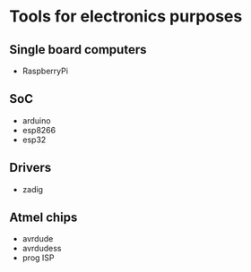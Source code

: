 # Tools for electronics purposes

## Single board computers

* RaspberryPi

## SoC

* arduino
* esp8266
* esp32

## Drivers

* zadig

## Atmel chips

* avrdude
* avrdudess
* prog ISP
